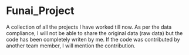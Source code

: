 # Funai_Project
A collection of all the projects I have worked till now. As per the data compliance, I will not be able to share the original data (raw data) but the code has been completely writen by me. If the code was contributed by another team member, I will mention the contribution.
